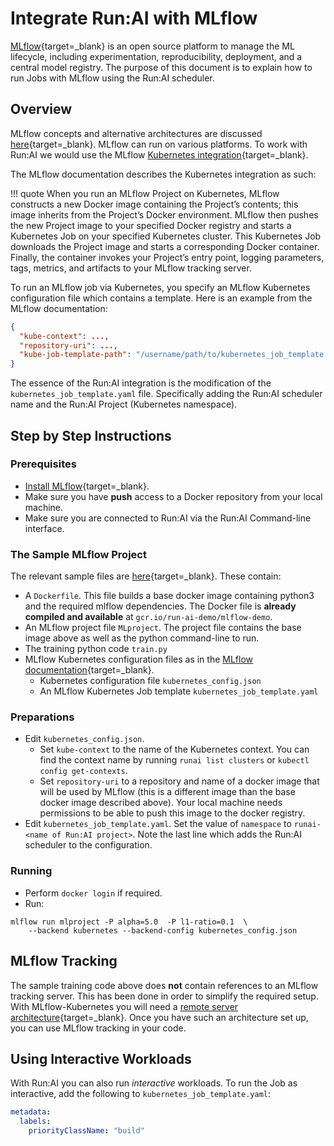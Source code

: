 # Integrate Run:AI with MLflow

[MLflow](https://www.mlflow.org/){target=_blank} is an open source platform to manage the ML lifecycle, including experimentation, reproducibility, deployment, and a central model registry. The purpose of this document is to explain how to run Jobs with MLflow using the Run:AI scheduler. 

## Overview 

MLflow concepts and alternative architectures are discussed [here](https://www.mlflow.org/docs/latest/concepts.html){target=_blank}. MLflow can run on various platforms. To work with Run:AI we would use the MLflow [Kubernetes integration](https://www.mlflow.org/docs/latest/projects.html#kubernetes-execution){target=_blank}.

The MLflow documentation describes the Kubernetes integration as such:

!!! quote
    When you run an MLflow Project on Kubernetes, MLflow constructs a new Docker image containing the Project’s contents; this image inherits from the Project’s Docker environment. MLflow then pushes the new Project image to your specified Docker registry and starts a Kubernetes Job on your specified Kubernetes cluster. This Kubernetes Job downloads the Project image and starts a corresponding Docker container. Finally, the container invokes your Project’s entry point, logging parameters, tags, metrics, and artifacts to your MLflow tracking server.

To run an MLflow job via Kubernetes, you specify an MLflow Kubernetes configuration file which contains a template. Here is an example from the MLflow documentation:

``` JSON
{
  "kube-context": ...,
  "repository-uri": ...,
  "kube-job-template-path": "/username/path/to/kubernetes_job_template.yaml"
}
```

The essence of the Run:AI integration is the modification of the `kubernetes_job_template.yaml` file. Specifically adding the Run:AI scheduler name and the Run:AI Project (Kubernetes namespace).


## Step by Step Instructions


### Prerequisites

* [Install MLflow](https://www.mlflow.org/docs/latest/quickstart.html#installing-mlflow){target=_blank}.
* Make sure you have __push__ access to a Docker repository from your local machine.
* Make sure you are connected to Run:AI via the Run:AI Command-line interface.


### The Sample MLflow Project

The relevant sample files are [here](https://github.com/run-ai/docs/tree/master/integrations/mlflow){target=_blank}. These contain:

* A `Dockerfile`. This file builds a base docker image containing python3 and the required mlflow dependencies. The Docker file is __already compiled and available__ at `gcr.io/run-ai-demo/mlflow-demo`.
* An MLflow project file `MLproject`. The project file contains the base image above as well as the python command-line to run. 
* The training python code `train.py`
* MLflow Kubernetes configuration files as in the [MLflow documentation](https://www.mlflow.org/docs/latest/projects.html#run-an-mlflow-project-on-kubernetes-experimental){target=_blank}.
    * Kubernetes configuration file `kubernetes_config.json`
    * An MLflow Kubernetes Job template `kubernetes_job_template.yaml` 


### Preparations

* Edit `kubernetes_config.json`. 
    * Set `kube-context` to the name of the Kubernetes context. You can find the context name by running `runai list clusters` or `kubectl config get-contexts`.
    * Set `repository-uri` to a repository and name of a docker image that will be used by MLflow (this is a different image than the base docker image described above). Your local machine needs permissions to be able to push this image to the docker registry.
* Edit `kubernetes_job_template.yaml`. Set the value of `namespace` to `runai-<name of Run:AI project>`. Note the last line which adds the Run:AI scheduler to the configuration. 


### Running 
* Perform `docker login` if required.
* Run:

```
mlflow run mlproject -P alpha=5.0  -P l1-ratio=0.1  \
    --backend kubernetes --backend-config kubernetes_config.json
```

## MLflow Tracking

The sample training code above does __not__ contain references to an MLflow tracking server. This has been done in order to simplify the required setup. With MLflow-Kubernetes you will need a [remote server architecture](https://www.mlflow.org/docs/latest/tracking.html#scenario-4-mlflow-with-remote-tracking-server-backend-and-artifact-stores){target=_blank}. Once you have such an architecture set up, you can use MLflow tracking in your code.

## Using Interactive Workloads

With Run:AI you can also run _interactive_ workloads. To run the Job as interactive, add the following to `kubernetes_job_template.yaml`: 

``` YAML
metadata:
  labels:
    priorityClassName: "build"
```